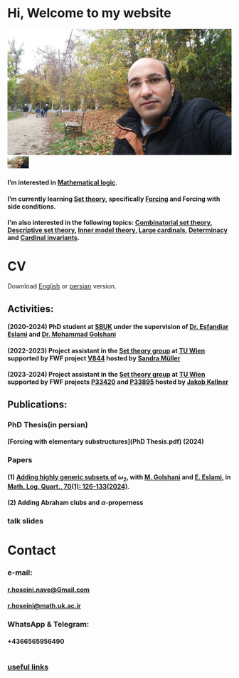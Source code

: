# Hi, Welcome to my website
![Rouholah Hoseini Naveh](20221030_114804.jpg) <img src="20221030_114804.jpg" width="48">

#### I’m interested in [Mathematical logic](https://en.wikipedia.org/wiki/Mathematical_logic).
#### I’m currently learning [Set theory](https://en.wikipedia.org/wiki/Set_theory), specifically [Forcing](https://en.wikipedia.org/wiki/Forcing_(mathematics)) and Forcing with side conditions.
#### I'm also interested in the following topics: [Combinatorial set theory](https://en.wikipedia.org/wiki/Infinitary_combinatorics), [Descriptive set theory](https://en.wikipedia.org/wiki/Descriptive_set_theory), [Inner model theory](https://en.wikipedia.org/wiki/Inner_model_theory), [Large cardinals](https://en.wikipedia.org/wiki/Large_cardinal), [Determinacy](https://en.wikipedia.org/wiki/Determinacy) and [Cardinal invariants](https://en.wikipedia.org/wiki/Cardinal_characteristics_of_the_continuum).
# CV
Download [English]() or [persian]() version.
## Activities:
#### (2020-2024) PhD student at [SBUK](https://pmath.uk.ac.ir/) under the supervision of [Dr. Esfandiar Eslami](https://pmath.uk.ac.ir/~esfandiar.eslami) and [Dr. Mohammad Golshani](https://math.ipm.ac.ir/~golshani/)
#### (2022-2023) Project assistant in the [Set theory group](https://www.dmg.tuwien.ac.at/fb8/Members.html) at [TU Wien](https://www.tuwien.at/en/mg/dmg) supported by FWF project [V844](https://www.fwf.ac.at/en/research-radar/10.55776/V844) hosted by [Sandra Müller](https://dmg.tuwien.ac.at/sandramueller/)
#### (2023-2024) Project assistant in the [Set theory group](https://www.dmg.tuwien.ac.at/fb8/Members.html) at [TU Wien](https://www.tuwien.at/en/mg/dmg) supported by FWF projects [P33420](https://www.fwf.ac.at/en/research-radar/10.55776/P33420) and [P33895](https://www.fwf.ac.at/en/research-radar/10.55776/P33895) hosted by [Jakob Kellner](https://dmg.tuwien.ac.at/kellner/)
## Publications:
### PhD Thesis(in persian)
#### [Forcing with elementary substructures](PhD Thesis.pdf) (2024)
### Papers
#### (1) [Adding highly generic subsets of](https://arxiv.org/pdf/2301.09435) $\omega_2$, with [M. Golshani](https://math.ipm.ac.ir/~golshani/) and [E. Eslami](https://pmath.uk.ac.ir/~esfandiar.eslami), in [Math. Log. Quart., 70(1): 126-133(2024)](https://onlinelibrary.wiley.com/doi/10.1002/malq.202300007).
#### (2) Adding Abraham clubs and $\alpha$-properness
### talk slides
# Contact
### e-mail:
#### r.hoseini.nave@Gmail.com
#### r.hoseini@math.uk.ac.ir
### WhatsApp & Telegram:
#### +4366565956490
#  
### [useful links](usefullinks.md)
